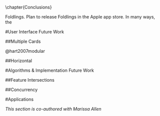\chapter{Conclusions}

Foldlings.  Plan to release Foldlings in the Apple app store.  In many ways, the  

#User Interface Future Work

##Multiple Cards

@hart2007modular

##Horizontal

#Algorithms & Implementation Future Work

##Feature Intersections

##Concurrency


#Applications

_This section is co-authored with Marissa Allen_